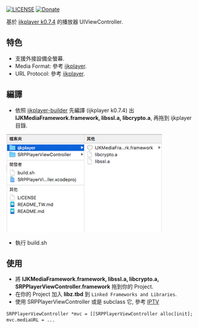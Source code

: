 [![LICENSE](https://img.shields.io/badge/License-MIT-green.svg?style=flat-square)](LICENSE)
[![Donate](https://img.shields.io/badge/Donate-PayPal-yellow.svg?style=flat-square)](https://www.paypal.com/cgi-bin/webscr?cmd=_s-xclick&hosted_button_id=LC58N7VZUST5N)


基於 [ijkplayer k0.7.4][1] 的播放器 UIViewController.


## 特色
- 支援外接設備全螢幕.
- Media Format: 參考 [ijkplayer][4].
- URL Protocol: 參考 [ijkplayer][4].


## 編譯
- 依照 [ijkplayer-builder][2] 先編譯 (ijkplayer k0.7.4) 出 **IJKMediaFramework.framework, libssl.a, libcrypto.a**, 再拖到 ijkplayer 目錄. 

![](README/1.png)

- 執行 build.sh


## 使用
- 將 **IJKMediaFramework.framework, libssl.a, libcrypto.a, SRPPlayerViewController.framework** 拖到你的 Project.
- 在你的 Project 加入 **libz.tbd** 到 `Linked Frameworks and Libraries`.
- 使用 SRPPlayerViewController 或是 subclass 它, 參考 [IPTV]

```objC
SRPPlayerViewController *mvc = [[SRPPlayerViewController alloc]init];
mvc.mediaURL = ...
```





[1]: https://github.com/Bilibili/ijkplayer/releases/tag/k0.7.4 "k0.7.4"
[2]: https://github.com/shinrenpan/ijkplayer-builder
[3]: README_TW.md
[4]: https://github.com/Bilibili/ijkplayer "ijkplayer"
[IPTV]: https://github.com/shinrenpan/IPTV
